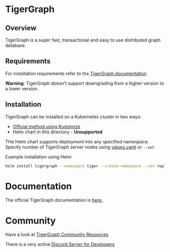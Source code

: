 # TigerGraph
## Overview

TigerGraph is a super fast, transactional and easy to use distributed
graph database.

## Requirements
For installation requirements refer to the [TigerGraph documentation](https://docs.tigergraph.com/admin/admin-guide/hw-and-sw-requirements)

**Warning**: TigerGraph doesn't support downgrading from a higher version to a lower version.

## Installation

TigerGraph can be installed on a Kubernetes cluster in two ways:

- [Official method using Kustomize](https://docs.tigergraph.com/v/3.3/admin/admin-guide/kubernetes)
- Helm chart in this directory - **Unsupported**

THe Helm chart supports deployment into any specified namespace.  Specify number of TigerGraph server nodes using [values.yaml](./values.yaml) or `--set`

Example installation using Helm
```sh
helm install tigergraph --namespace tiger --create-namespace --set replicaCount=3,image.tag=3.3.0 .
```

# Documentation

The official TigerGraph documentation is [here.](https://docs.tigergraph.com)

# Community

Have a look at [TigerGraph Community Resources](https://www.tigergraph.com/community/)

There is a very active [Discord Server for Developers](https://discord.gg/F2c9b9v)
